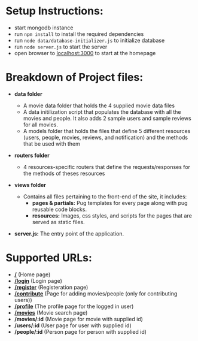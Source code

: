 # Setup Instructions:
- start mongodb instance
- run `npm install` to install the required dependencies 
- run `node data/database-initializer.js` to initialize database
- run `node server.js` to start the server
- open browser to [localhost:3000](http://localhost:3000/) to start at the homepage

# Breakdown of Project files:
- **data folder**
    - A movie data folder that holds the 4 supplied movie data files
    - A data initilization script that populates the database with all the movies and people. It also adds 2 sample users and sample reviews for all movies.
    - A models folder that holds the files that define 5 different resources (users, people, movies, reviews, and notification) and the methods that be used with them

- **routers folder**
    - 4 resources-specific routers that define the requests/responses for the methods of theses resources

- **views folder**
    - Contains all files pertaining to the front-end of the site, it includes:
        - **pages & partials:** Pug templates for every page along with pug reusable code blocks.
        - **resources:** Images, css styles, and scripts for the pages that are served as static files.

- **server.js:** The entry point of the application.

# Supported URLs:
- **[/](http://localhost:3000/)** (Home page)
- **[/login](http://localhost:3000/login)** (Login page)
- **[/register](http://localhost:3000/register)** (Registeration page)
- **[/contribute](http://localhost:3000/contribute)** (Page for adding movies/people (only for contributing users))
- **[/profile](http://localhost:3000/profile)** (The profile page for the logged in user)
- **[/movies](http://localhost:3000/movies)** (Movie search page)
- **/movies/:id** (Movie page for movie with supplied id)
- **/users/:id** (User page for user with supplied id)
- **/people/:id** (Person page for person with supplied id)